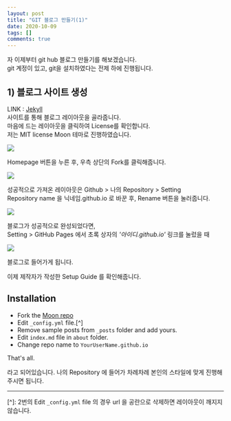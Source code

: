 ```yaml
---
layout: post
title: "GIT 블로그 만들기(1)"
date: 2020-10-09
tags: []
comments: true
---
```


자 이제부터 git hub 블로그 만들기를 해보겠습니다.  
git 계정이 있고, git을 설치하였다는 전제 하에 진행됩니다.

## 1) 블로그 사이트 생성

LINK : [Jekyll](http://jekyllthemes.org/)  
사이트를 통해 블로그 레이아웃을 골라줍니다.  
마음에 드는 레이아웃을 클릭하여 License를 확인합니다.  
저는 MIT license Moon 테마로 진행하였습니다.

![](https://lh3.googleusercontent.com/pw/ACtC-3dVIeL7nHTrLZ6f2YF2EtZNCUOZKJgMsUtAF72m0SxB4rqygDmewx3OBs25fo1iMxVo2C4S9AqPbYW8iVoiXT_SPMyogBWHy_vy5W60bVtI45uwqKlI8CZkWL0vB_ly_-YuEYNSh3FloM9IkCZF6taB=w970-h682-no?authuser=0)

   
   
Homepage 버튼을 누른 후, 우측 상단의 Fork를 클릭해줍니다.  
   
   
![](https://lh3.googleusercontent.com/pw/ACtC-3c8cPWTjxOm-htxLevFBbo570hRwC8Dz-Gr3mjh4n-pd0m1S6RqiU-RhAVV5j1u6GghLeMX8XJVPWMiupfWTx71Crotx1ERnQFBBKUTaRpMeyhtifc_I1_hqUE-lT6oB8o5jql0oc0Di62DpLkBNWmv=w750-h514-no?authuser=0)

성공적으로 가져온 레이아웃은 Github > 나의 Repository > Setting   
Repository name 을 닉네임.github.io 로 바꾼 후, Rename 버튼을 눌러줍니다.


![](https://lh3.googleusercontent.com/pw/ACtC-3czADux9P0QA6DpIRDROSd6MjoZFw7nTr50rt7VwnshK2yd7ctgDZCS6vpq3ijXxi1fiM1gWD_dK9TAn2NR9RjNRt1k6nsEgVWRuLvYNBQnoycdS3hlIUo3DB-IBCsM5Ne0kEeWjBWV_-G7SJJO2SEJ=w750-h637-no?authuser=0)

블로그가 성공적으로 완성되었다면,   
Setting > GitHub Pages 에서 초록 상자의 *'아이디.github.io'* 링크를 눌렀을 때   

![](https://lh3.googleusercontent.com/pw/ACtC-3c3I8bM0kZm5O4s6qKHxv9RM_YaipEA_SJO6uvRv8m9eL8cU1CCUq5GCIrftuzqUXhF2h3C5XeKA9coSlmqr7hi3SyZlWpoGzhqLE1NAn7MV1UZRDoxVL2Rd4ePl3P9VyHDFxshaTTyzW8peJvoBm3G=w709-h710-no?authuser=0)

블로그로 들어가게 됩니다.

이제 제작자가 작성한 Setup Guide 를 확인해줍니다. 
## Installation
* Fork the [Moon repo](https://github.com/TaylanTatli/Moon/fork)
* Edit `_config.yml` file.[^]
* Remove sample posts from `_posts` folder and add yours.
* Edit `index.md` file in `about` folder.
* Change repo name to `YourUserName.github.io`    
     
That's all.

라고 되어있습니다. 나의 Repository 에 들어가 차례차례 본인의 스타일에 맞게 진행해주시면 됩니다.


_ _ _

[^]: 2번의 Edit `_config.yml` file 의 경우 url 을 공란으로 삭제하면 레이아웃이 깨지지 않습니다.